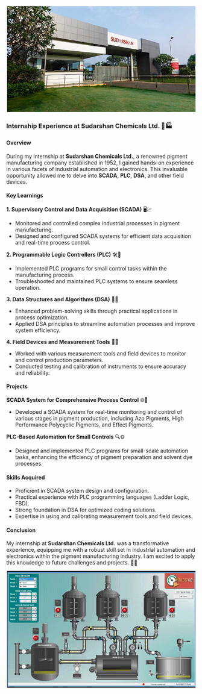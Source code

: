 <div align="center">
    <img src="https://github.com/Diksha2220/Media/blob/main/Sudarshan-Chemical-Industries-Ltd.jpg" alt="Caesar Cipher" width="500"/>
</div>

### Internship Experience at Sudarshan Chemicals Ltd. 🌟🏭

#### Overview
During my internship at **Sudarshan Chemicals Ltd.**, a renowned pigment manufacturing company established in 1952, I gained hands-on experience in various facets of industrial automation and electronics. This invaluable opportunity allowed me to delve into **SCADA**, **PLC**, **DSA**, and other field devices.

#### Key Learnings

**1. Supervisory Control and Data Acquisition (SCADA)** 🖥️📈
- Monitored and controlled complex industrial processes in pigment manufacturing.
- Designed and configured SCADA systems for efficient data acquisition and real-time process control.

**2. Programmable Logic Controllers (PLC)** 🛠️🔌
- Implemented PLC programs for small control tasks within the manufacturing process.
- Troubleshooted and maintained PLC systems to ensure seamless operation.

**3. Data Structures and Algorithms (DSA)** 🔢🧠
- Enhanced problem-solving skills through practical applications in process optimization.
- Applied DSA principles to streamline automation processes and improve system efficiency.

**4. Field Devices and Measurement Tools** 📏🔧
- Worked with various measurement tools and field devices to monitor and control production parameters.
- Conducted testing and calibration of instruments to ensure accuracy and reliability.

#### Projects

**SCADA System for Comprehensive Process Control** 🌐📡
- Developed a SCADA system for real-time monitoring and control of various stages in pigment production, including Azo Pigments, High Performance Polycyclic Pigments, and Effect Pigments.

**PLC-Based Automation for Small Controls** 🔍⚙️
- Designed and implemented PLC programs for small-scale automation tasks, enhancing the efficiency of pigment preparation and solvent dye processes.

#### Skills Acquired
- Proficient in SCADA system design and configuration.
- Practical experience with PLC programming languages (Ladder Logic, FBD).
- Strong foundation in DSA for optimized coding solutions.
- Expertise in using and calibrating measurement tools and field devices.

#### Conclusion
My internship at **Sudarshan Chemicals Ltd.** was a transformative experience, equipping me with a robust skill set in industrial automation and electronics within the pigment manufacturing industry. I am excited to apply this knowledge to future challenges and projects. 🚀🔧

<div align="center">
    <img src="https://github.com/Diksha2220/Media/blob/main/SCADA1%20sud.gif" alt="Caesar Cipher" width="500"/>
</div>
